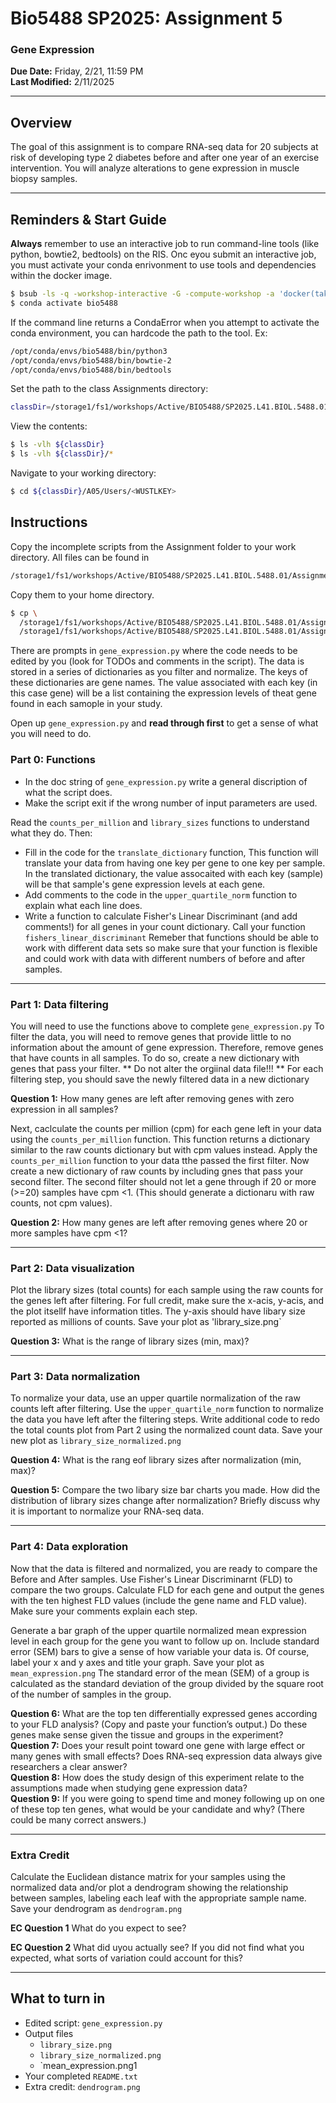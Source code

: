 # Bio5488 SP2025: Assignment 5

### Gene Expression

**Due Date:** Friday, 2/21, 11:59 PM  
**Last Modified:** 2/11/2025

---
## Overview
The goal of this assignment is to compare RNA-seq data for 20 subjects at risk of developing type 2 diabetes before and after one year of an exercise intervention. You will analyze alterations to gene expression in muscle biopsy samples. 

---
## Reminders & Start Guide

**Always** remember to use an interactive job to run command-line tools (like python, bowtie2, bedtools) on the RIS. Onc eyou submit an interactive job, you must activate your conda enrivonment to use tools and dependencies within the docker image. 
 ```bash
 $ bsub -ls -q -workshop-interactive -G -compute-workshop -a 'docker(takinwe1/bio5488:0.0)' /bin/bash 
 $ conda activate bio5488
```

 If the command line returns a CondaError when you attempt to activate the conda environment, you can hardcode the path to the tool. Ex:
 ```bash
/opt/conda/envs/bio5488/bin/python3
/opt/conda/envs/bio5488/bin/bowtie-2
/opt/conda/envs/bio5488/bin/bedtools
```

 Set the path to the class Assignments directory:
```bash
classDir=/storage1/fs1/workshops/Active/BIO5488/SP2025.L41.BIOL.5488.01/Assignments
```
View the contents:
```bash
$ ls -vlh ${classDir}
$ ls -vlh ${classDir}/*
```
Navigate to your working directory:
 ```bash
$ cd ${classDir}/A05/Users/<WUSTLKEY>
 ```



 ## Instructions
 Copy the incomplete scripts from the Assignment folder to your work directory.
All files can be found in 
```bash
/storage1/fs1/workshops/Active/BIO5488/SP2025.L41.BIOL.5488.01/Assignments/A04/Assignment_Data/
```
Copy them to your home directory. 

```bash
$ cp \
  /storage1/fs1/workshops/Active/BIO5488/SP2025.L41.BIOL.5488.01/Assignments/A04/Assignment_Data/* \
  /storage1/fs1/workshops/Active/BIO5488/SP2025.L41.BIOL.5488.01/Assignments/A04/Users/<username>/
```
There are prompts in `gene_expression.py` where the code needs to be edited by you (look for TODOs and comments in the script).
The data is stored in a series of dictionaries as you filter and normalize. The keys of these dictionaries are gene names. The value associated with each key (in this case gene) will be a list containing the expression levels of theat gene found in each samople in your study. 

Open up `gene_expression.py` and **read through first** to get a sense of what you will need to do. 

### Part 0: Functions
- In the doc string of `gene_expression.py` write a general discription of what the script does.
- Make the script exit if the wrong number of input parameters are used.

Read the `counts_per_million` and `library_sizes` functions to understand what they do. Then:
 - Fill in the code for the `translate_dictionary` function, This function will translate your data from having one key per gene to one key per sample. In the translated dictionary, the value assocaited with each key (sample) will be that sample's gene expression levels at each gene.
 - Add comments to the code in the `upper_quartile_norm` function to explain what each line does.
 - Write a function to calculate Fisher's Linear Discriminant (and add comments!) for all genes in your count dictionary. Call your function `fishers_linear_discriminant` Remeber that functions should be able to work with different data sets so make sure that your function is flexible and could work with data with different numbers of before and after samples.

---

### Part 1: Data filtering
You will need to use the functions above to complete `gene_expression.py`
To filter the data, you will need to remove genes that provide little to no information about the amount of gene expression. Therefore, remove genes that have counts in all samples. To do so, create a new dictionary with genes that pass your filter. ** Do not alter the orgiinal data file!!! ** For each filtering step, you should save the newly filtered data in a new dictionary

**Question 1:** How many genes are left after removing genes with zero expression in all samples?

Next, caclculate the counts per million (cpm) for each gene left in your data using the `counts_per_million` function. This function returns a dictionary similar to the raw counts dictionary but with cpm values instead. 
Apply the `counts_per_million` function to your data tthe passed the first filter. Now create a new dictionary of raw counts by including gnes that pass your second filter. The second filter should not let a gene through if 20 or more (>=20) samples have cpm <1. (This should generate a dictionaru with raw counts, not cpm values).

**Question 2:** How many genes are left after removing genes where 20 or more samples have cpm <1? 


---
### Part 2: Data visualization
Plot the library sizes (total counts) for each sample using the raw counts for the genes left after filtering. For full credit, make sure the x-acis, y-acis, and the plot itsellf have information titles. The y-axis should have libary size reported as millions of counts. Save your plot as 'library_size.png`

**Question 3:** What is the range of library sizes (min, max)?

---
 ### Part 3: Data normalization

To normalize your data, use an upper quartile normalization of the raw counts left after filtering. Use the `upper_quartile_norm` function to normalize the data you have left after the filtering steps. Write additional code to redo the total counts plot from Part 2 using the normalized count data. Save your new plot as `library_size_normalized.png` 

**Question 4:** What is the rang eof library sizes after normalization (min, max)?

**Question 5:** Compare the two libary size bar charts you made. How did the distribution of library sizes change after normalization? Briefly discuss why it is important to normalize your RNA-seq data.

---
### Part 4: Data exploration 

Now that the data is filtered and normalized, you are ready to compare the Before and After samples. Use Fisher's Linear Discriminarnt (FLD) to compare the two groups. Calculate FLD for each gene and output the genes with the ten highest FLD values (include the gene name and FLD value). Make sure your comments explain each step. 

Generate a bar graph of the upper quartile normalized mean expression level in each group for the gene you want to follow up on. Include standard error (SEM) bars to give a sense of how variable your data is. Of course, label your x and y axes and title your graph. Save your plot as `mean_expression.png` The standard error of the mean (SEM) of a group is calculated as the standard deviation of the group divided by the square root of the number of samples in the group.   

**Question 6:** 
What are the top ten differentially expressed genes according to your FLD analysis? (Copy and paste your function’s output.) Do these genes make sense given the tissue and groups in the experiment?    
**Question 7:** 
Does your result point toward one gene with large effect or many genes with small effects? Does RNA-seq expression data always give researchers a clear answer?    
**Question 8:**
How does the study design of this experiment relate to the assumptions made when studying gene expression data?   
**Question 9:**
If you were going to spend time and money following up on one of these top ten genes, what would be your candidate and why? (There could be many correct answers.)    

---

### Extra Credit

Calculate the Euclidean distance matrix for your samples using the normalized data and/or plot a dendrogram showing the relationship between samples, labeling each leaf with the appropriate sample name. Save your dendrogram as `dendrogram.png`

**EC Question 1** 
What do you expect to see? 

**EC Question 2**
What did uyou actually see? If you did not find what you expected, what sorts of variation could account for this? 

---

## What to turn in
- Edited script: `gene_expression.py`
- Output files
    - `library_size.png`
    - `library_size_normalized.png`
    - `mean_expression.png1
- Your completed `README.txt`
- Extra credit: `dendrogram.png`
